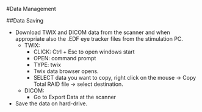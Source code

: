 #Data Management

##Data Saving
- Download TWIX and DICOM data from the scanner and when appropriate also the .EDF eye tracker files from the stimulation PC.
  - TWIX:
	- CLICK: Ctrl + Esc to open windows start 
	- OPEN: command prompt 
	- TYPE: twix
	- Twix data browser opens.
	- SELECT data you want to copy, right click on the mouse -> Copy Total RAID file -> select destination. 
  - DICOM:
    - Go to Export Data at the scanner
- Save the data on hard-drive.
